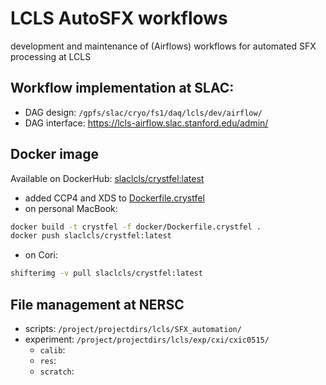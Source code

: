 # LCLS AutoSFX workflows
development and maintenance of (Airflows) workflows for automated SFX processing at LCLS

## Workflow implementation at SLAC:
- DAG design: `/gpfs/slac/cryo/fs1/daq/lcls/dev/airflow/`
- DAG interface: https://lcls-airflow.slac.stanford.edu/admin/

## Docker image
Available on DockerHub: [slaclcls/crystfel:latest](https://hub.docker.com/repository/registry-1.docker.io/slaclcls/crystfel/tags?page=1)

- added CCP4 and XDS to [Dockerfile.crystfel](https://github.com/fredericpoitevin/relmanage/blob/crystfel-docker-image-for-cori/docker/nersc/docker/Dockerfile.crystfel)
- on personal MacBook:
```bash
docker build -t crystfel -f docker/Dockerfile.crystfel .
docker push slaclcls/crystfel:latest
```
- on Cori: 
```bash
shifterimg -v pull slaclcls/crystfel:latest
```

## File management at NERSC
- scripts: `/project/projectdirs/lcls/SFX_automation/`
- experiment: `/project/projectdirs/lcls/exp/cxi/cxic0515/`
  - `calib`: 
  - `res`:
  - `scratch`:

